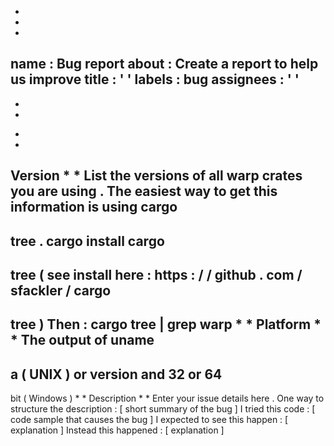 -
-
-
name
:
Bug
report
about
:
Create
a
report
to
help
us
improve
title
:
'
'
labels
:
bug
assignees
:
'
'
-
-
-
*
*
Version
*
*
List
the
versions
of
all
warp
crates
you
are
using
.
The
easiest
way
to
get
this
information
is
using
cargo
-
tree
.
cargo
install
cargo
-
tree
(
see
install
here
:
https
:
/
/
github
.
com
/
sfackler
/
cargo
-
tree
)
Then
:
cargo
tree
|
grep
warp
*
*
Platform
*
*
The
output
of
uname
-
a
(
UNIX
)
or
version
and
32
or
64
-
bit
(
Windows
)
*
*
Description
*
*
Enter
your
issue
details
here
.
One
way
to
structure
the
description
:
[
short
summary
of
the
bug
]
I
tried
this
code
:
[
code
sample
that
causes
the
bug
]
I
expected
to
see
this
happen
:
[
explanation
]
Instead
this
happened
:
[
explanation
]
